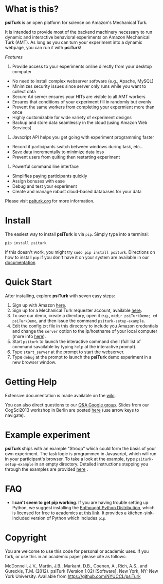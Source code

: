 What is this?
============

**psiTurk** is an open platform for science on Amazon's Mechanical Turk. 

It is intended to provide most of the backend machinery necessary to run dynamic
and interactive behavioral experiments on Amazon Mechanical Turk (AMT). As long 
as you can turn your experiment into a dynamic webpage, you can run it with 
**psiTurk**!

*Features*

1. Provide access to your experiments online directly from your desktop computer
  - No need to install complex webserver software (e.g., Apache, MySQL)
  - Minimizes security issues since server only runs while you want to collect data
  - Secure Ad server ensures your HITs are visible to all AMT workers
  - Ensures that conditions of your experiment fill in randomly but evenly
  - Prevent the same workers from completing your expermient more than once
  - Highly customizable for wide variety of experiment designs
  - Backup and store data seamlessly in the cloud (using Amazon Web Services)
1. Javacript API helps you get going with experiment programming faster
  - Record if participants switch between windows during task, etc...
  - Save data incrementally to minimize data loss
  - Prevent users from quiting then restarting experiment
1. Powerful command line interface
  - Simplifies paying participants quickly
  - Assign bonuses with ease
  - Debug and test your experiment
  - Create and manage robust cloud-based databases for your data

Please visit [psiturk.org](https://psiturk.org) for more information.

Install
=======

The easiest way to install **psiTurk** is via `pip`.
Simply type into a terminal:

    pip install psiturk 

If this doesn't work, you might try `sudo pip install psiturk`.  Directions
on how to install `pip` if you don't have it on your system are available in 
our [documentation](https://github.com/NYUCCL/psiTurk/wiki/Getting-psiTurk-installed-on-your-computer#installation-steps).


Quick Start
===========

After installing, explore **psiTurk** with seven easy steps:

  1. Sign up with Amazon [here](http://aws.amazon.com/).
  2. Sign up for a Mechanical Turk requester account, available [here](https://requester.mturk.com/).
  3. To use our demo, create a directory, open it e.g., `mkdir psiTurkDemo; cd psiTurkDemo`, and then issue the command `psiturk-setup-example`.
  4. Edit the config.txt file in this directory to include you Amazon credentials and change the `server` option to the ip/hostname of your local computer (more info [here](https://github.com/NYUCCL/psiTurk/wiki/Config.txt)).
  5. Start `psiturk` to launch the interactive command shell (full list of command savailable by typing `help` at the interactive prompt).
  6. Type `start_server` at the prompt to start the webserver.
  7. Type `debug` at the prompt to launch the **psiTurk** demo experiment in a new browser window.


Getting Help
============

Extensive documentation is made available on the [wiki](https://github.com/NYUCCL/psiTurk/wiki/).

You can also direct questions to our [Q&A Google group](https://groups.google.com/d/forum/psiturk).
Slides from our CogSci2013 workshop in Berlin are posted [here](http://gureckislab.org/cogsci_workshop/)
(use arrow keys to navigate).  


Example experiment
=================

**psiTurk** ships with an example "Stroop" which could form the basis of your
own experiment. The task logic is programmed in Javascript, which will run in
your participant's browser. To take a look at the example, type 
`psiturk-setup-example` in an empty directory.  Detailed instructions
stepping you through the examples are provided [here](https://github.com/NYUCCL/psiTurk/wiki/Getting-up-and-running-with-the-basic-Stroop-task)
.


FAQ
===

 * **I can't seem to get pip working**.  If you are having trouble setting up
   Python, we suggest installing the [Enthought Python
   Distribution](https://www.enthought.com/products/epd/), which is licensed
   for free to academics [at this
   link](https://www.enthought.com/products/canopy/academic/). It provides a
   kitchen-sink-included version of Python which includes `pip`.

Copyright
=========
You are welcome to use this code for personal or academic uses. If you fork,
or use this in an academic paper please cite as follows:

McDonnell, J.V., Martin, J.B., Markant, D.B., Coenen, A., Rich, A.S., and Gureckis, T.M. 
(2012). psiTurk (Version 1.02) [Software]. New York, NY: New York University. 
Available from https://github.com/NYUCCL/psiTurk



